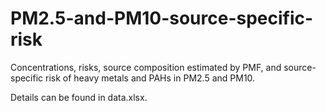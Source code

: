 # PM2.5-and-PM10-source-specific-risk

Concentrations, risks, source composition estimated by PMF, and source-specific risk of heavy metals and PAHs in PM2.5 and PM10.

Details can be found in data.xlsx.
